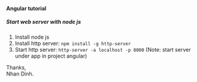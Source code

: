 #### Angular tutorial 
##### Start web server with node js  
1. Install node js
2. Install http server: `npm install -g http-server`
3. Start http server: `http-server -a localhost -p 8000` (Note: start server under app in project angular)

Thanks,  
Nhan Dinh.

